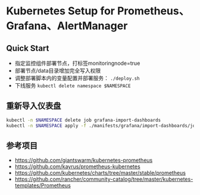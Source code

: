 # Kubernetes Setup for Prometheus、Grafana、AlertManager

## Quick Start
* 指定监控组件部署节点，打标签monitoringnode=true
* 部署节点/data目录增加完全写入权限
* 调整部署脚本内的变量配置并部署服务： `./deploy.sh`
* 下线服务 `kubectl delete namespace $NAMESPACE`


## 重新导入仪表盘
```bash
kubectl -n $NAMESPACE delete job grafana-import-dashboards
kubectl -n $NAMESPACE apply -f ./manifests/grafana/import-dashboards/job.yaml
```

## 参考项目
* https://github.com/giantswarm/kubernetes-prometheus
* https://github.com/kayrus/prometheus-kubernetes
* https://github.com/kubernetes/charts/tree/master/stable/prometheus
* https://github.com/rancher/community-catalog/tree/master/kubernetes-templates/Prometheus